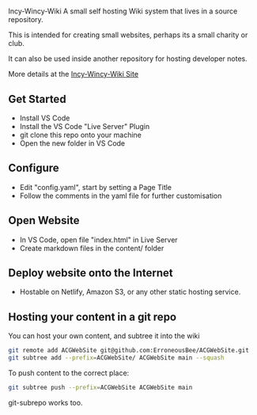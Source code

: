 # 
Incy-Wincy-Wiki 
A small self hosting Wiki system that lives in a source repository.

This is intended for creating small websites, perhaps its a small charity or club. 

It can also be used inside another repository for hosting developer notes.

More details at the [
Incy-Wincy-Wiki  Site](https://portawiki.netlify.app)

## Get Started 

* Install VS Code
* Install the VS Code "Live Server" Plugin
* git clone this repo onto your machine
* Open the new folder in VS Code

## Configure

* Edit "config.yaml", start by setting a Page Title
* Follow the comments in the yaml file for further customisation

## Open Website

* In VS Code, open file "index.html" in Live Server
* Create markdown files in the content/ folder

## Deploy website onto the Internet

* Hostable on Netlify, Amazon S3, or any other static hosting service.

## Hosting your content in a git repo

You can host your own content, and subtree it into the wiki

```bash
git remote add ACGWebSite git@github.com:ErroneousBee/ACGWebSite.git
git subtree add --prefix=ACGWebSite/ ACGWebSite main --squash
```

To push content to the correct place: 

```bash
git subtree push --prefix=ACGWebSite ACGWebSite main
```

git-subrepo works too.
